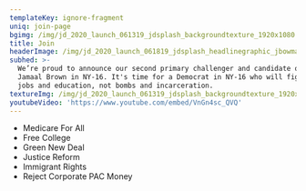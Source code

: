 ```yaml
---
templateKey: ignore-fragment
uniq: join-page
bgimg: /img/jd_2020_launch_061319_jdsplash_backgroundtexture_1920x1080.jpg
title: Join
headerImage: /img/jd_2020_launch_061819_jdsplash_headlinegraphic_jbowman_800x200_hir-1.png
subhed: >-
  We’re proud to announce our second primary challenger and candidate of 2020:
  Jamaal Brown in NY-16. It's time for a Democrat in NY-16 who will fight for
  jobs and education, not bombs and incarceration.
textureImg: /img/jd_2020_launch_061319_jdsplash_backgroundtexture_1920x1080.jpg
youtubeVideo: 'https://www.youtube.com/embed/VnGn4sc_QVQ'
---
```


- Medicare For All
- Free College
- Green New Deal
- Justice Reform
- Immigrant Rights
- Reject Corporate PAC Money
